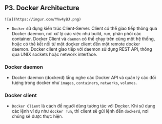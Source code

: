 ## P3. Docker Architecture

    ![a](https://imgur.com/YVw4yBJ.png)

- `Docker` sử dụng kiến trúc Client-Server. Client có thể giao tiếp thông qua Docker daemon, nơi xử lý các việc như build, run, phân phối các container. Docker Client và `daemon` có thể chạy trên cùng một hệ thống, hoặc có thể kết nối từ một docker client đến một remote docker daemon. Docker client giao tiếp với daemon sử dụng REST API, thông qua UNIX sockets hoặc network interface.

### Docker daemon

- Docker daemon (dockerd) lắng nghe các Docker API và quản lý các đối tượng trong docker như `images`, `containers`, `networks`, `volumes`.

### Docker client

- `Docker Client` là cách để người dùng tương tác với Docker. Khi sử dụng các lệnh ví dụ như `docker run`, thì client sẽ gửi lệnh đến `dockerd`, nơi chúng sẽ được thực hiện.

